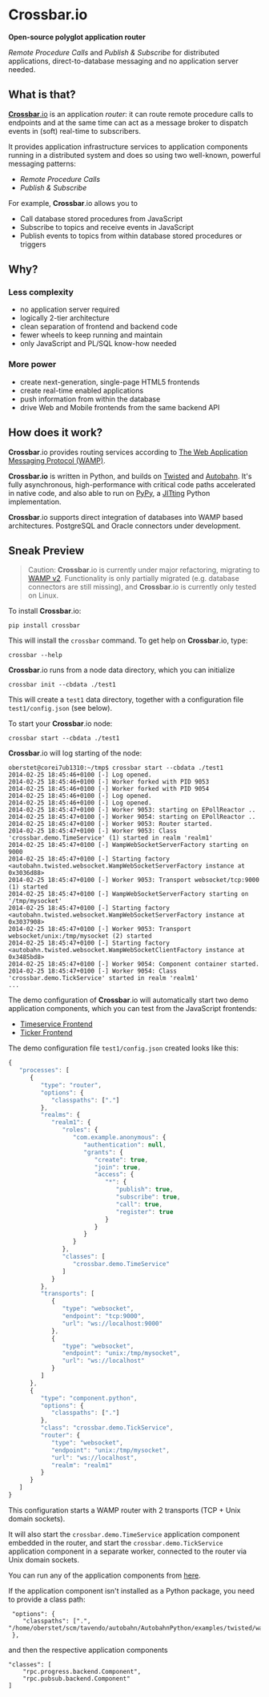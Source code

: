 # Crossbar.io

**Open-source polyglot application router**

*Remote Procedure Calls* and *Publish & Subscribe* for distributed applications, direct-to-database messaging and no application server needed.


## What is that?

[**Crossbar**.io](http://crossbar.io) is an application _router_: it can route remote procedure calls to endpoints and at the same time can act as a message broker to dispatch events in (soft) real-time to subscribers.

It provides application infrastructure services to application components running in a distributed system and does so using two well-known, powerful messaging patterns:

 * *Remote Procedure Calls*
 * *Publish & Subscribe*

For example, **Crossbar**.io allows you to

  * Call database stored procedures from JavaScript
  * Subscribe to topics and receive events in JavaScript
  * Publish events to topics from within database stored procedures or triggers

## Why?

### Less complexity

 * no application server required
 * logically 2-tier architecture
 * clean separation of frontend and backend code
 * fewer wheels to keep running and maintain
 * only JavaScript and PL/SQL know-how needed

### More power

 * create next-generation, single-page HTML5 frontends
 * create real-time enabled applications
 * push information from within the database
 * drive Web and Mobile frontends from the same backend API

## How does it work?

**Crossbar**.io provides routing services according to [The Web Application Messaging Protocol (WAMP)](http://wamp.ws/).

**Crossbar.io** is written in Python, and builds on [Twisted](http://twistedmatrix.com/) and [Autobahn](http://autobahn.ws/). It's fully asynchronous, high-performance with critical code paths accelerated in native code, and also able to run on [PyPy](http://pypy.org/), a [JITting](http://en.wikipedia.org/wiki/Just-in-time_compilation) Python implementation.

**Crossbar**.io supports direct integration of databases into WAMP based architectures. PostgreSQL and Oracle connectors under development.


## Sneak Preview

> Caution: **Crossbar**.io is currently under major refactoring, migrating to [WAMP v2](https://github.com/tavendo/WAMP/tree/master/spec). Functionality is only partially migrated (e.g. database connectors are still missing), and **Crossbar**.io is currently only tested on Linux.
> 

To install **Crossbar**.io:

	pip install crossbar

This will install the `crossbar` command. To get help on **Crossbar**.io, type:

	crossbar --help
 
**Crossbar**.io runs from a node data directory, which you can initialize

	crossbar init --cbdata ./test1

This will create a `test1` data directory, together with a configuration file `test1/config.json` (see below).

To start your **Crossbar**.io node:

	crossbar start --cbdata ./test1

**Crossbar**.io will log starting of the node:

	oberstet@corei7ub1310:~/tmp$ crossbar start --cbdata ./test1
	2014-02-25 18:45:46+0100 [-] Log opened.
	2014-02-25 18:45:46+0100 [-] Worker forked with PID 9053
	2014-02-25 18:45:46+0100 [-] Worker forked with PID 9054
	2014-02-25 18:45:46+0100 [-] Log opened.
	2014-02-25 18:45:46+0100 [-] Log opened.
	2014-02-25 18:45:47+0100 [-] Worker 9053: starting on EPollReactor ..
	2014-02-25 18:45:47+0100 [-] Worker 9054: starting on EPollReactor ..
	2014-02-25 18:45:47+0100 [-] Worker 9053: Router started.
	2014-02-25 18:45:47+0100 [-] Worker 9053: Class 'crossbar.demo.TimeService' (1) started in realm 'realm1'
	2014-02-25 18:45:47+0100 [-] WampWebSocketServerFactory starting on 9000
	2014-02-25 18:45:47+0100 [-] Starting factory <autobahn.twisted.websocket.WampWebSocketServerFactory instance at 0x3036d88>
	2014-02-25 18:45:47+0100 [-] Worker 9053: Transport websocket/tcp:9000 (1) started
	2014-02-25 18:45:47+0100 [-] WampWebSocketServerFactory starting on '/tmp/mysocket'
	2014-02-25 18:45:47+0100 [-] Starting factory <autobahn.twisted.websocket.WampWebSocketServerFactory instance at 0x3037908>
	2014-02-25 18:45:47+0100 [-] Worker 9053: Transport websocket/unix:/tmp/mysocket (2) started
	2014-02-25 18:45:47+0100 [-] Starting factory <autobahn.twisted.websocket.WampWebSocketClientFactory instance at 0x3485bd8>
	2014-02-25 18:45:47+0100 [-] Worker 9054: Component container started.
	2014-02-25 18:45:47+0100 [-] Worker 9054: Class 'crossbar.demo.TickService' started in realm 'realm1'
	...

The demo configuration of **Crossbar**.io will automatically start two demo application components, which you can test from the JavaScript frontends:

  * [Timeservice Frontend](https://github.com/tavendo/AutobahnPython/blob/master/examples/twisted/wamp/basic/rpc/timeservice/frontend.html)
  * [Ticker Frontend](https://github.com/tavendo/AutobahnPython/blob/master/examples/twisted/wamp/basic/pubsub/basic/frontend.html)

The demo configuration file `test1/config.json` created looks like this:

```javascript
{
   "processes": [
      {
         "type": "router",
         "options": {
            "classpaths": ["."]
         },
         "realms": {
            "realm1": {
               "roles": {
                  "com.example.anonymous": {
                     "authentication": null,
                     "grants": {
                        "create": true,
                        "join": true,
                        "access": {
                           "*": {
                              "publish": true,
                              "subscribe": true,
                              "call": true,
                              "register": true
                           }
                        }
                     }
                  }
               },
               "classes": [
                  "crossbar.demo.TimeService"
               ]
            }
         },
         "transports": [
            {
               "type": "websocket",
               "endpoint": "tcp:9000",
               "url": "ws://localhost:9000"
            },
            {
               "type": "websocket",
               "endpoint": "unix:/tmp/mysocket",
               "url": "ws://localhost"
            }
         ]
      },
      {
         "type": "component.python",
         "options": {
            "classpaths": ["."]
         },
         "class": "crossbar.demo.TickService",
         "router": {
            "type": "websocket",
            "endpoint": "unix:/tmp/mysocket",
            "url": "ws://localhost",
            "realm": "realm1"
         }
      }
   ]
}
```

This configuration starts a WAMP router with 2 transports (TCP + Unix domain sockets).

It will also start the `crossbar.demo.TimeService` application component embedded in the router, and start the `crossbar.demo.TickService` application component in a separate worker, connected to the router via Unix domain sockets.

You can run any of the application components from [here](https://github.com/tavendo/AutobahnPython/tree/master/examples/twisted/wamp/basic).

If the application component isn't installed as a Python package, you need to provide a class path:

     "options": {
        "classpaths": [".", "/home/oberstet/scm/tavendo/autobahn/AutobahnPython/examples/twisted/wamp/basic"]
     },

and then the respective application components
	
	"classes": [
		"rpc.progress.backend.Component",
		"rpc.pubsub.backend.Component"
	]
